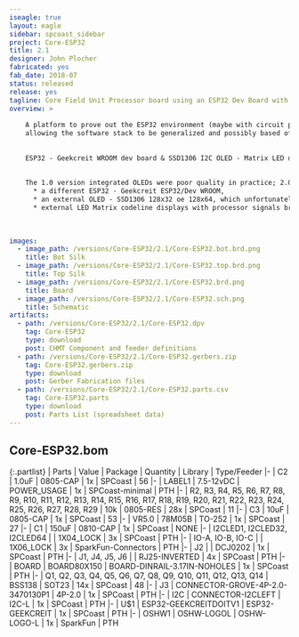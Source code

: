 ```yaml
---
iseagle: true
layout: eagle
sidebar: spcoast_sidebar
project: Core-ESP32
title: 2.1
designer: John Plocher
fabricated: yes
fab_date: 2018-07
status: released
release: yes
tagline: Core Field Unit Processor board using an ESP32 Dev Board with Wifi, BLE and a small OLED screen
overview: >
    
    A platform to prove out the ESP32 environment (maybe with circuit python) as a field unit implementation platform,
    allowing the software stack to be generalized and possibly based off of interpreted text file based data structures rather than customized C++ code.
    
    
    ESP32 - Geekcreit WROOM dev board & SSD1306 I2C OLED - Matrix LED displays removed.
    
    
    The 1.0 version integrated OLEDs were poor quality in practice; 2.0 brings
      * a different ESP32 - Geekcreit ESP32/Dev WROOM,
      * an external OLED - SSD1306 128x32 oe 128x64, which unfortunately covers the WiFi antennas and degrades performance.
      * external LED Matrix codeline displays with processor signals brought out to an RJ12 IO4 jack.
    
    
    
images:
  - image_path: /versions/Core-ESP32/2.1/Core-ESP32.bot.brd.png
    title: Bot Silk
  - image_path: /versions/Core-ESP32/2.1/Core-ESP32.top.brd.png
    title: Top Silk
  - image_path: /versions/Core-ESP32/2.1/Core-ESP32.brd.png
    title: Board
  - image_path: /versions/Core-ESP32/2.1/Core-ESP32.sch.png
    title: Schematic
artifacts:
  - path: /versions/Core-ESP32/2.1/Core-ESP32.dpv
    tag: Core-ESP32
    type: download
    post: CHMT Component and feeder definitions
  - path: /versions/Core-ESP32/2.1/Core-ESP32.gerbers.zip
    tag: Core-ESP32.gerbers.zip
    type: download
    post: Gerber Fabrication files
  - path: /versions/Core-ESP32/2.1/Core-ESP32.parts.csv
    tag: Core-ESP32.parts
    type: download
    post: Parts List (spreadsheet data)
---
```


## Core-ESP32.bom

{:.partlist}
| Parts | Value | Package | Quantity | Library | Type/Feeder
|-
| C2 | 1.0uF | 0805-CAP | 1x | SPCoast | 56
|-
| LABEL1 | 7.5-12vDC | POWER_USAGE | 1x | SPCoast-minimal | PTH
|-
| R2, R3, R4, R5, R6, R7, R8, R9, R10, R11, R12, R13, R14, R15, R16, R17, R18, R19, R20, R21, R22, R23, R24, R25, R26, R27, R28, R29 | 10k | 0805-RES | 28x | SPCoast | 11
|-
| C3 | 10uF | 0805-CAP | 1x | SPCoast | 53
|-
| VR5.0 | 78M05B | TO-252 | 1x | SPCoast | 27
|-
| C1 | 150uF | 0810-CAP | 1x | SPCoast | NONE
|-
| I2CLED1, I2CLED32, I2CLED64 |  | 1X04_LOCK | 3x | SPCoast | PTH
|-
| IO-A, IO-B, IO-C |  | 1X06_LOCK | 3x | SparkFun-Connectors | PTH
|-
| J2 |  | DCJ0202 | 1x | SPCoast | PTH
|-
| J1, J4, J5, J6 |  | RJ25-INVERTED | 4x | SPCoast | PTH
|-
| BOARD | BOARD80X150 | BOARD-DINRAIL-3.17IN-NOHOLES | 1x | SPCoast | PTH
|-
| Q1, Q2, Q3, Q4, Q5, Q6, Q7, Q8, Q9, Q10, Q11, Q12, Q13, Q14 | BSS138 | SOT23 | 14x | SPCoast | 48
|-
| J3 | CONNECTOR-GROVE-4P-2.0-3470130P1 | 4P-2.0 | 1x | SPCoast | PTH
|-
| I2C | CONNECTOR-I2CLEFT | I2C-L | 1x | SPCoast | PTH
|-
| U$1 | ESP32-GEEKCREITDOITV1 | ESP32-GEEKCREIT | 1x | SPCoast | PTH
|-
| OSHW1 | OSHW-LOGOL | OSHW-LOGO-L | 1x | SparkFun | PTH

